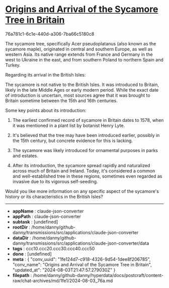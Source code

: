 # [Origins and Arrival of the Sycamore Tree in Britain](https://claude.ai/chat/1fe124d7-c918-4326-9d54-1dee8f206785)

76a781c1-6c1e-440d-a306-7ba66c5180c8

 The sycamore tree, specifically Acer pseudoplatanus (also known as the sycamore maple), originated in central and southern Europe, as well as western Asia. Its native range extends from France and Germany in the west to Ukraine in the east, and from southern Poland to northern Spain and Turkey.

Regarding its arrival in the British Isles:

The sycamore is not native to the British Isles. It was introduced to Britain, likely in the late Middle Ages or early modern period. While the exact date of introduction is uncertain, most sources agree that it was brought to Britain sometime between the 15th and 16th centuries.

Some key points about its introduction:

1. The earliest confirmed record of sycamore in Britain dates to 1578, when it was mentioned in a plant list by botanist Henry Lyte.

2. It's believed that the tree may have been introduced earlier, possibly in the 15th century, but concrete evidence for this is lacking.

3. The sycamore was likely introduced for ornamental purposes in parks and estates.

4. After its introduction, the sycamore spread rapidly and naturalized across much of Britain and Ireland. Today, it's considered a common and well-established tree in these regions, sometimes even regarded as invasive due to its vigorous self-seeding.

Would you like more information on any specific aspect of the sycamore's history or its characteristics in the British Isles?

---

* **appName** : claude-json-converter
* **appPath** : claude-json-converter
* **subtask** : [undefined]
* **rootDir** : /home/danny/github-danny/transmissions/src/applications/claude-json-converter
* **dataDir** : /home/danny/github-danny/transmissions/src/applications/claude-json-converter/data
* **tags** : ccc10.ccc20.ccc30.ccc40.ccc50
* **done** : [undefined]
* **meta** : {
  "conv_uuid": "1fe124d7-c918-4326-9d54-1dee8f206785",
  "conv_name": "Origins and Arrival of the Sycamore Tree in Britain",
  "updated_at": "2024-08-03T21:47:57.279030Z"
}
* **filepath** : /home/danny/github-danny/hyperdata/docs/postcraft/content-raw/chat-archives/md/1fe1/2024-08-03_76a.md